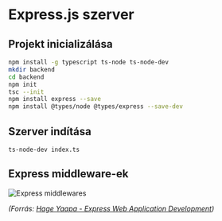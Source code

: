 # Express.js szerver

## Projekt inicializálása
```bash
npm install -g typescript ts-node ts-node-dev
mkdir backend
cd backend
npm init
tsc --init
npm install express --save
npm install @types/node @types/express --save-dev
```

## Szerver indítása
``ts-node-dev index.ts``

## Express middleware-ek
![Express middlewares](https://static.packt-cdn.com/products/9781849696548/graphics/6548_01_01.jpg)

_(Forrás: [Hage Yaapa - Express Web Application Development](https://www.packtpub.com/product/express-web-application-development/9781849696548))_